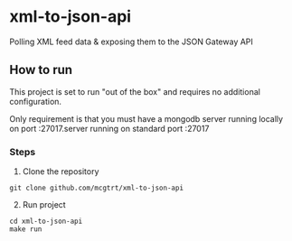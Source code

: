 # xml-to-json-api
Polling XML feed data &amp; exposing them to the JSON Gateway API

## How to run

This project is set to run "out of the box" and requires no additional configuration.

Only requirement is that you must have a mongodb server running locally on port :27017.server running on standard port :27017

### Steps

1. Clone the repository
```
git clone github.com/mcgtrt/xml-to-json-api
```

2. Run project
```
cd xml-to-json-api
make run
```
